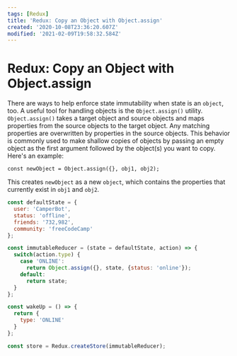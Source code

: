```yaml
---
tags: [Redux]
title: 'Redux: Copy an Object with Object.assign'
created: '2020-10-08T23:36:20.607Z'
modified: '2021-02-09T19:58:32.584Z'
---
```


Redux: Copy an Object with Object.assign
========================================

There are ways to help enforce state immutability when state is an `object`, too. A useful tool for handling objects is the `Object.assign()` utility. `Object.assign()` takes a target object and source objects and maps properties from the source objects to the target object. Any matching properties are overwritten by properties in the source objects. This behavior is commonly used to make shallow copies of objects by passing an empty object as the first argument followed by the object(s) you want to copy. Here's an example:

`const newObject = Object.assign({}, obj1, obj2);`

This creates `newObject` as a new `object`, which contains the properties that currently exist in `obj1` and `obj2`.

``` javascript
const defaultState = {
  user: 'CamperBot',
  status: 'offline',
  friends: '732,982',
  community: 'freeCodeCamp'
};

const immutableReducer = (state = defaultState, action) => {
  switch(action.type) {
    case 'ONLINE':
      return Object.assign({}, state, {status: 'online'});
    default:
      return state;
  }
};

const wakeUp = () => {
  return {
    type: 'ONLINE'
  }
};

const store = Redux.createStore(immutableReducer);
```

